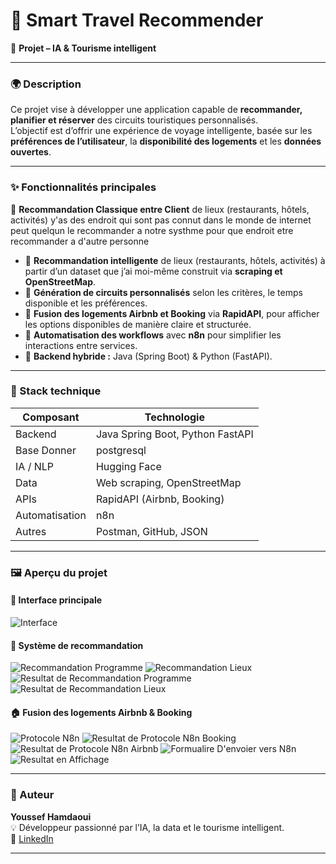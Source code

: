 # 🧠 Smart Travel Recommender  
🚀 **Projet  – IA & Tourisme intelligent**

---

### 🌍 Description
Ce projet vise à développer une application capable de **recommander, planifier et réserver** des circuits touristiques personnalisés.  
L’objectif est d’offrir une expérience de voyage intelligente, basée sur les **préférences de l’utilisateur**, la **disponibilité des logements** et les **données ouvertes**.

---

### ✨ Fonctionnalités principales
🔹 **Recommandation Classique entre Client** de lieux (restaurants, hôtels, activités) y'as des endroit qui sont pas connut dans le monde de internet peut quelqun le recommander a notre systhme pour que endroit etre recommander a d'autre personne 
- 🔹 **Recommandation intelligente** de lieux (restaurants, hôtels, activités) à partir d’un dataset que j’ai moi-même construit via **scraping et OpenStreetMap**.  
- 🔹 **Génération de circuits personnalisés** selon les critères, le temps disponible et les préférences.  
- 🔹 **Fusion des logements Airbnb et Booking** via **RapidAPI**, pour afficher les options disponibles de manière claire et structurée.  
- 🔹 **Automatisation des workflows** avec **n8n** pour simplifier les interactions entre services.  
- 🔹 **Backend hybride :** Java (Spring Boot) & Python (FastAPI).  

---

### 🧰 Stack technique
| Composant | Technologie |
|------------|-------------|
| Backend | Java Spring Boot, Python FastAPI |
|Base Donner| postgresql|
| IA / NLP | Hugging Face |
| Data | Web scraping, OpenStreetMap |
| APIs | RapidAPI (Airbnb, Booking) |
| Automatisation | n8n |
| Autres | Postman, GitHub, JSON |

---

### 🖼️ Aperçu du projet
  

#### 🧭 Interface principale
![Interface](https://github.com/Fessouy-dev/Guide_Voyage/blob/d655200ee947a94694d8e691f83cdcfc8bb3adbb/Acceuil.png)

#### 🧩 Système de recommandation
![Recommandation Programme ](https://github.com/Fessouy-dev/Guide_Voyage/blob/0fbdbfa3488a95fc059b91a490c1227adb8c91c7/Reco.jpeg)
![Recommandation Lieux ](https://github.com/Fessouy-dev/Guide_Voyage/blob/0fbdbfa3488a95fc059b91a490c1227adb8c91c7/recol.jpeg)
![Resultat de Recommandation Programme](https://github.com/Fessouy-dev/Guide_Voyage/blob/0fbdbfa3488a95fc059b91a490c1227adb8c91c7/REsultat%20Prog.jpeg)
![Resultat de Recommandation Lieux ](https://github.com/Fessouy-dev/Guide_Voyage/blob/0fbdbfa3488a95fc059b91a490c1227adb8c91c7/resL.jpeg)



#### 🏠 Fusion des logements Airbnb & Booking
![Protocole N8n](https://github.com/Fessouy-dev/Guide_Voyage/blob/0fbdbfa3488a95fc059b91a490c1227adb8c91c7/Protocole.png)
![ Resultat de Protocole N8n Booking](https://github.com/Fessouy-dev/Guide_Voyage/blob/0a44b5e9c4243384efb76a4e0ebc4ef0af8d2b51/test.png)
![ Resultat de Protocole N8n Airbnb](https://github.com/Fessouy-dev/Guide_Voyage/blob/0a44b5e9c4243384efb76a4e0ebc4ef0af8d2b51/vid%202.png)
![ Formualire D'envoier vers N8n ](https://github.com/Fessouy-dev/Guide_Voyage/blob/0a44b5e9c4243384efb76a4e0ebc4ef0af8d2b51/Formulaire.png)
![ Resultat en Affichage ](https://github.com/Fessouy-dev/Guide_Voyage/blob/0a44b5e9c4243384efb76a4e0ebc4ef0af8d2b51/Resultat.png)



---

### 👤 Auteur
**Youssef Hamdaoui**  
💡 Développeur passionné par l’IA, la data et le tourisme intelligent.  
🔗 [LinkedIn](https://www.linkedin.com/in/youssef-hamdaoui/)  

---

